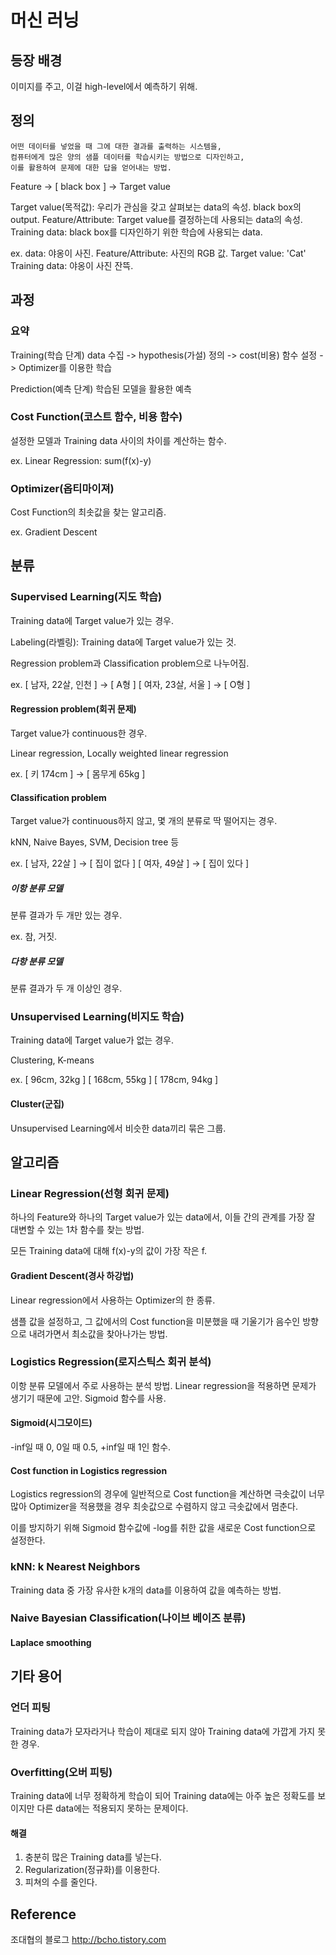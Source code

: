 # 머신 러닝

## 등장 배경

이미지를 주고, 이걸 high-level에서 예측하기 위해.

## 정의

```
어떤 데이터를 넣었을 때 그에 대한 결과를 출력하는 시스템을,
컴퓨터에게 많은 양의 샘플 데이터를 학습시키는 방법으로 디자인하고,
이를 활용하여 문제에 대한 답을 얻어내는 방법.
```

Feature -> [ black box ] -> Target value

Target value(목적값): 우리가 관심을 갖고 살펴보는 data의 속성. black box의 output.
Feature/Attribute: Target value를 결정하는데 사용되는 data의 속성.
Training data: black box를 디자인하기 위한 학습에 사용되는 data.

ex.
data: 야옹이 사진.
Feature/Attribute: 사진의 RGB 값.
Target value: 'Cat'
Training data: 야옹이 사진 잔뜩.

## 과정

### 요약

Training(학습 단계)
data 수집 -> hypothesis(가설) 정의 -> cost(비용) 함수 설정 -> Optimizer를 이용한 학습

Prediction(예측 단계)
학습된 모델을 활용한 예측

### Cost Function(코스트 함수, 비용 함수)

설정한 모델과 Training data 사이의 차이를 계산하는 함수.

ex.
Linear Regression: sum(f(x)-y)

### Optimizer(옵티마이져)

Cost Function의 최솟값을 찾는 알고리즘.

ex.
Gradient Descent

## 분류

### Supervised Learning(지도 학습)

Training data에 Target value가 있는 경우.

Labeling(라벨링): Training data에 Target value가 있는 것.

Regression problem과 Classification problem으로 나누어짐.

ex.
[ 남자, 22살, 인천 ] -> [ A형 ]
[ 여자, 23살, 서울 ] -> [ O형 ]

#### Regression problem(회귀 문제)

Target value가 continuous한 경우.

Linear regression, Locally weighted linear regression

ex.
[ 키 174cm ] -> [ 몸무게 65kg ]

#### Classification problem

Target value가 continuous하지 않고, 몇 개의 분류로 딱 떨어지는 경우.

kNN, Naive Bayes, SVM, Decision tree 등

ex.
[ 남자, 22살 ] -> [ 집이 없다 ]
[ 여자, 49살 ] -> [ 집이 있다 ]

##### 이항 분류 모델

분류 결과가 두 개만 있는 경우.

ex.
참, 거짓.

##### 다항 분류 모델

분류 결과가 두 개 이상인 경우.

### Unsupervised Learning(비지도 학습)

Training data에 Target value가 없는 경우.

Clustering, K-means

ex.
[ 96cm, 32kg ]
[ 168cm, 55kg ]
[ 178cm, 94kg ]

#### Cluster(군집)

Unsupervised Learning에서 비슷한 data끼리 묶은 그룹.

## 알고리즘

### Linear Regression(선형 회귀 문제)

하나의 Feature와 하나의 Target value가 있는 data에서, 이들 간의 관계를 가장 잘 대변할 수 있는 1차 함수를 찾는 방법.

모든 Training data에 대해 f(x)-y의 값이 가장 작은 f.

#### Gradient Descent(경사 하강법)

Linear regression에서 사용하는 Optimizer의 한 종류.

샘플 값을 설정하고, 그 값에서의 Cost function을 미분했을 때 기울기가 음수인 방향으로 내려가면서 최소값을 찾아나가는 방법.

### Logistics Regression(로지스틱스 회귀 분석)

이항 분류 모델에서 주로 사용하는 분석 방법.
Linear regression을 적용하면 문제가 생기기 때문에 고안.
Sigmoid 함수를 사용.

#### Sigmoid(시그모이드)

-inf일 때 0, 0일 때 0.5, +inf일 때 1인 함수.

#### Cost function in Logistics regression

Logistics regression의 경우에 일반적으로 Cost function을 계산하면 극솟값이 너무 많아 Optimizer을 적용했을 경우 최솟값으로 수렴하지 않고 극솟값에서 멈춘다.

이를 방지하기 위해 Sigmoid 함수값에 -log를 취한 값을 새로운 Cost function으로 설정한다.

### kNN: k Nearest Neighbors

Training data 중 가장 유사한 k개의 data를 이용하여 값을 예측하는 방법.

### Naive Bayesian Classification(나이브 베이즈 분류)

#### Laplace smoothing

## 기타 용어

### 언더 피팅

Training data가 모자라거나 학습이 제대로 되지 않아 Training data에 가깝게 가지 못한 경우.

### Overfitting(오버 피팅)

Training data에 너무 정확하게 학습이 되어 Training data에는 아주 높은 정확도를 보이지만 다른 data에는 적용되지 못하는 문제이다.

#### 해결

1. 충분히 많은 Training data를 넣는다.
1. Regularization(정규화)를 이용한다.
1. 피쳐의 수를 줄인다.

## Reference

조대협의 블로그 http://bcho.tistory.com